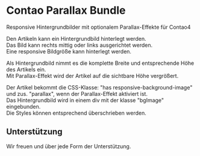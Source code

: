 # Contao Parallax Bundle

Responsive Hintergrundbilder mit optionalem Parallax-Effekte für Contao4

Den Artikeln kann ein Hintergrundbild hinterlegt werden.  
Das Bild kann rechts mittig oder links ausgerichtet werden.  
Eine responsive Bildgröße kann hinterlegt werden.  

Als Hintergrundbild nimmt es die komplette Breite und entsprechende Höhe des Artikels ein.  
Mit Parallax-Effekt wird der Artikel auf die sichtbare Höhe vergrößert.  

Der Artikel bekommt die CSS-Klasse: "has responsive-background-image" und zus. "parallax", wenn der Parallax-Effekt aktiviert ist.  
Das Hintergrundbild wird in einem div mit der klasse "bgImage" eingebunden.  
Die Styles können entsprechend überschrieben werden.



## Unterstützung
Wir freuen und über jede Form der Unterstützung. 
